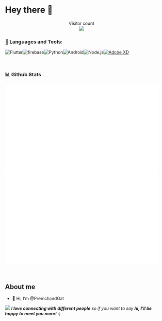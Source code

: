 # Hey there :wave:

<p align="center"> 
  Visitor count<br>
  <img src="https://profile-counter.glitch.me/PremchandGata/count.svg" />
</p>


### 🔨 Languages and Tools:
<a href="https://flutter.dev/" target="_blank"> <img align="left" src="https://storage.googleapis.com/cms-storage-bucket/6a07d8a62f4308d2b854.svg" alt="Flutter" height="42px"/> </a> 
<a href="https://firebase.google.com/" target="_blank"> <img align="left" src="https://www.gstatic.com/devrel-devsite/prod/vefe830b4ddbb6fbf9f8f84fc45bd4079738c13cea1a4dbeb400bd711e695c305/firebase/images/lockup.svg" alt="firebase" height ="42px"/> </a>
<a href="https://www.python.org" target="_blank"><img align="left" alt="Python" height ="42px" src="https://www.python.org/static/img/python-logo.png"></a>
<a href="https://developer.android.com" target="_blank"> <img align="left" alt="Android" height ="42px" src="https://raw.githubusercontent.com/rahul-jha98/github_readme_icons/main/language_and_tools/square/android/android.svg"> </a>
<a href="https://nodejs.org" target="_blank"><img align="left" alt="Node.js" height ="42px" src="https://nodejs.org/static/images/logo.svg"></a>
<a href="https://www.adobe.com/in/products/xd.html" target="_blank"> <img src="https://www.adobe.com/content/dam/cc/us/en/products/xd/max2021-home/Adobe-XD-Logo-White.svg" alt="Adobe XD" height='42px'/> </a>

<br>

### 📊 Github Stats
<a href='https://github.com/PremchandGat/github-stats-transparent'>
  
![Stats Overview](https://raw.githubusercontent.com/PremchandGat/github-stats-transparent/output/generated/overview.svg)
![Most Used Languages](https://raw.githubusercontent.com/PremchandGat/github-stats-transparent/output/generated/languages.svg)

</a>
<br>

## About me
-  👋 Hi, I’m @PremchandGat

<img src="https://media.giphy.com/media/LnQjpWaON8nhr21vNW/giphy.gif" width="60"> <em><b>I love connecting with different people</b> so if you want to say <b>hi, I'll be happy to meet you more!</b> :)</em>


<!---
PremchandGat/PremchandGat is a ✨ special ✨ repository because its `README.md` (this file) appears on your GitHub profile.
You can click the Preview link to take a look at your changes.
--->
